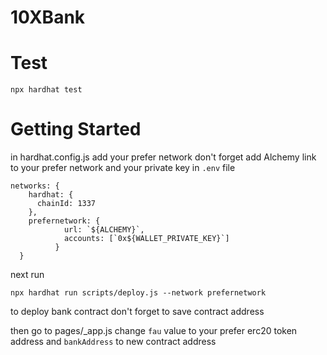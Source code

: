 # 10XBank

# Test

`npx hardhat test`

# Getting Started

in hardhat.config.js add your prefer network
don't forget add Alchemy link to your prefer network and your private key in `.env` file

```
networks: {
    hardhat: {
      chainId: 1337
    },
    prefernetwork: {
            url: `${ALCHEMY}`,
            accounts: [`0x${WALLET_PRIVATE_KEY}`]
          }
  }
```

next run

`npx hardhat run scripts/deploy.js --network prefernetwork`

to deploy bank contract don't forget to save contract address

then go to pages/\_app.js change `fau` value to your prefer erc20 token address and `bankAddress` to new contract address
